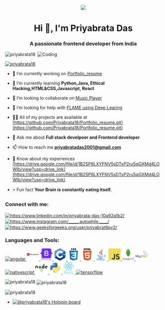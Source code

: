 <p align="center">
<!--   <a href="https://github.com/DenverCoder1/readme-typing-svg"> -->
    <img src="https://readme-typing-svg.herokuapp.com?color=E22FE4&width=380&height=28&lines=Hi👋+I'm+Priyabrata+Das..;Developer+Student+Data Analystics;Open-Source+ Web Development Enthusiast..;Learning+In+Public..;Empowering+Others;Nice+To+Meet+You+....& center=true"></a></p>
    
<h1 align="center">Hi 👋, I'm Priyabrata Das</h1>
<h3 align="center">A passionate frontend developer from India</h3>
<img align="right" alt="Coding" width="400" src="https://media.licdn.com/dms/image/D5612AQGOmwfIE5mlWA/article-cover_image-shrink_720_1280/0/1674617947228?e=2147483647&v=beta&t=FTU_isQ6VYfV5D_ueFHPWvT8ZqgDeJG3yr8Mi8lpfk0">

<p align="left"> <img src="https://komarev.com/ghpvc/?username=priyabrata18&label=Profile%20views&color=0e75b6&style=flat" alt="priyabrata18" /> </p>

<p align="left"> <a href="https://github.com/ryo-ma/github-profile-trophy"><img src="https://github-profile-trophy.vercel.app/?username=priyabrata18" alt="priyabrata18" /></a> </p>

- 🔭 I’m currently working on [Portfolio_resume](https://github.com/Priyabrata18/Portfolio_resume.git)

- 🌱 I’m currently learning **Python,Java, Ethical Hacking,HTML&CSS,Javascript, React**

- 👯 I’m looking to collaborate on [Music Player](https://github.com/Priyabrata18/Music-Player.git)

- 🤝 I’m looking for help with [FLAME using Deep Learing](https://github.com/Priyabrata18/FLAME.git)

- 👨‍💻 All of my projects are available at [https://github.com/Priyabrata18/Portfolio_resume.git](https://github.com/Priyabrata18/Portfolio_resume.git)

- 💬 Ask me about **Full stack develpoer and Frontend developer**

- 📫 How to reach me **priyabratadas2001@gmail.com**

- 📄 Know about my experiences [https://drive.google.com/file/d/1B2SP6LXYFNV5sDTxP2ru5qGXMd4LOWIb/view?usp=drive_link](https://drive.google.com/file/d/1B2SP6LXYFNV5sDTxP2ru5qGXMd4LOWIb/view?usp=drive_link)

- ⚡ Fun fact **Your Brain is constantly eating itself.**

<h3 align="left">Connect with me:</h3>
<p align="left">
<a href="https://linkedin.com/in/https://www.linkedin.com/in/priyabrata-das-10a92a1b2/" target="blank"><img align="center" src="https://raw.githubusercontent.com/rahuldkjain/github-profile-readme-generator/master/src/images/icons/Social/linked-in-alt.svg" alt="https://www.linkedin.com/in/priyabrata-das-10a92a1b2/" height="30" width="40" /></a>
<a href="https://instagram.com/https://www.instagram.com/_____.autophile.____/" target="blank"><img align="center" src="https://raw.githubusercontent.com/rahuldkjain/github-profile-readme-generator/master/src/images/icons/Social/instagram.svg" alt="https://www.instagram.com/_____.autophile.____/" height="30" width="40" /></a>
<a href="https://auth.geeksforgeeks.org/user/https://www.geeksforgeeks.org/user/priyabrat6py2/" target="blank"><img align="center" src="https://raw.githubusercontent.com/rahuldkjain/github-profile-readme-generator/master/src/images/icons/Social/geeks-for-geeks.svg" alt="https://www.geeksforgeeks.org/user/priyabrat6py2/" height="30" width="40" /></a>
</p>

<h3 align="left">Languages and Tools:</h3>
<p align="left"> <a href="https://angular.io" target="_blank" rel="noreferrer"> <img src="https://angular.io/assets/images/logos/angular/angular.svg" alt="angular" width="40" height="40"/> </a> <a href="https://angular.io" target="_blank" rel="noreferrer"> <img src="https://raw.githubusercontent.com/devicons/devicon/master/icons/angularjs/angularjs-original-wordmark.svg" alt="angularjs" width="40" height="40"/> </a> <a href="https://getbootstrap.com" target="_blank" rel="noreferrer"> <img src="https://raw.githubusercontent.com/devicons/devicon/master/icons/bootstrap/bootstrap-plain-wordmark.svg" alt="bootstrap" width="40" height="40"/> </a> <a href="https://www.w3schools.com/cpp/" target="_blank" rel="noreferrer"> <img src="https://raw.githubusercontent.com/devicons/devicon/master/icons/cplusplus/cplusplus-original.svg" alt="cplusplus" width="40" height="40"/> </a> <a href="https://www.w3schools.com/css/" target="_blank" rel="noreferrer"> <img src="https://raw.githubusercontent.com/devicons/devicon/master/icons/css3/css3-original-wordmark.svg" alt="css3" width="40" height="40"/> </a> <a href="https://www.w3.org/html/" target="_blank" rel="noreferrer"> <img src="https://raw.githubusercontent.com/devicons/devicon/master/icons/html5/html5-original-wordmark.svg" alt="html5" width="40" height="40"/> </a> <a href="https://www.java.com" target="_blank" rel="noreferrer"> <img src="https://raw.githubusercontent.com/devicons/devicon/master/icons/java/java-original.svg" alt="java" width="40" height="40"/> </a> <a href="https://developer.mozilla.org/en-US/docs/Web/JavaScript" target="_blank" rel="noreferrer"> <img src="https://raw.githubusercontent.com/devicons/devicon/master/icons/javascript/javascript-original.svg" alt="javascript" width="40" height="40"/> </a> <a href="https://www.mongodb.com/" target="_blank" rel="noreferrer"> <img src="https://raw.githubusercontent.com/devicons/devicon/master/icons/mongodb/mongodb-original-wordmark.svg" alt="mongodb" width="40" height="40"/> </a> <a href="https://www.mysql.com/" target="_blank" rel="noreferrer"> <img src="https://raw.githubusercontent.com/devicons/devicon/master/icons/mysql/mysql-original-wordmark.svg" alt="mysql" width="40" height="40"/> </a> <a href="https://nativescript.org/" target="_blank" rel="noreferrer"> <img src="https://raw.githubusercontent.com/detain/svg-logos/780f25886640cef088af994181646db2f6b1a3f8/svg/nativescript.svg" alt="nativescript" width="40" height="40"/> </a> <a href="https://nodejs.org" target="_blank" rel="noreferrer"> <img src="https://raw.githubusercontent.com/devicons/devicon/master/icons/nodejs/nodejs-original-wordmark.svg" alt="nodejs" width="40" height="40"/> </a> <a href="https://www.python.org" target="_blank" rel="noreferrer"> <img src="https://raw.githubusercontent.com/devicons/devicon/master/icons/python/python-original.svg" alt="python" width="40" height="40"/> </a> <a href="https://reactjs.org/" target="_blank" rel="noreferrer"> <img src="https://raw.githubusercontent.com/devicons/devicon/master/icons/react/react-original-wordmark.svg" alt="react" width="40" height="40"/> </a> <a href="https://www.tensorflow.org" target="_blank" rel="noreferrer"> <img src="https://www.vectorlogo.zone/logos/tensorflow/tensorflow-icon.svg" alt="tensorflow" width="40" height="40"/> </a> </p>

<p><img align="left" src="https://github-readme-stats.vercel.app/api/top-langs?username=priyabrata18&show_icons=true&locale=en&layout=compact" alt="priyabrata18" /></p>

<p>&nbsp;<img align="center" src="https://github-readme-stats.vercel.app/api?username=priyabrata18&show_icons=true&locale=en" alt="priyabrata18" /></p>

<p><img align="center" src="https://github-readme-streak-stats.herokuapp.com/?user=priyabrata18&" alt="priyabrata18" /></p>

- [![@priyabrata18's Holopin board](https://holopin.me/priyabrata18)](https://holopin.io/@priyabrata18)

<!---
Priyabrata18/Priyabrata18 is a ✨ special ✨ repository because its `README.md` (this file) appears on your GitHub profile.
You can click the Preview link to take a look at your changes.
--->

